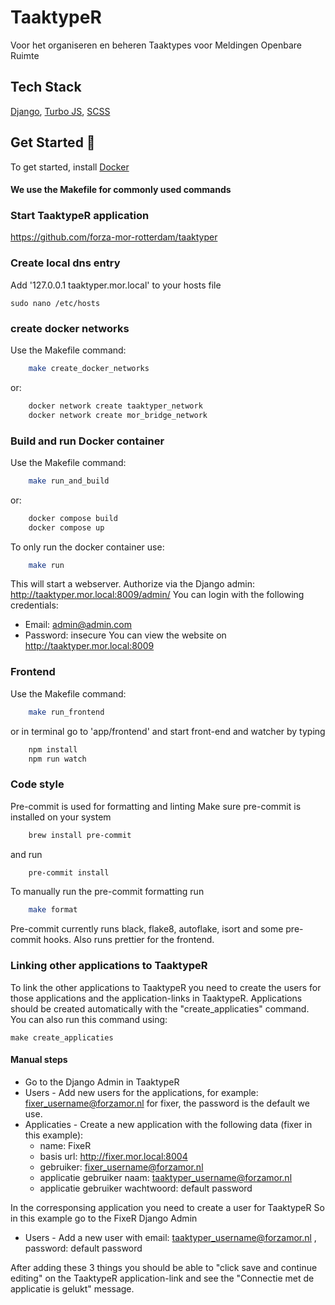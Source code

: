 # TaaktypeR

Voor het organiseren en beheren Taaktypes voor Meldingen Openbare Ruimte

## Tech Stack

[Django](https://www.djangoproject.com/start/), [Turbo JS](https://turbo.hotwired.dev/), [SCSS](https://sass-lang.com/)

## Get Started 🚀

To get started, install [Docker](https://www.docker.com/)

#### We use the Makefile for commonly used commands

### Start TaaktypeR application

https://github.com/forza-mor-rotterdam/taaktyper

### Create local dns entry

Add '127.0.0.1 taaktyper.mor.local' to your hosts file
```
sudo nano /etc/hosts
```

### create docker networks

Use the Makefile command:

```bash
    make create_docker_networks
```

or:

```bash
    docker network create taaktyper_network
    docker network create mor_bridge_network
```

### Build and run Docker container

Use the Makefile command:

```bash
    make run_and_build
```

or:

```bash
    docker compose build
    docker compose up
```

To only run the docker container use:

```bash
    make run
```

This will start a webserver.
Authorize via the Django admin: http://taaktyper.mor.local:8009/admin/
You can login with the following credentials:
  - Email: admin@admin.com
  - Password: insecure
You can view the website on http://taaktyper.mor.local:8009

### Frontend

Use the Makefile command:

```bash
    make run_frontend
```

or in terminal go to 'app/frontend' and start front-end and watcher by typing

```bash
    npm install
    npm run watch
```

### Code style
Pre-commit is used for formatting and linting
Make sure pre-commit is installed on your system
```bash
    brew install pre-commit
```
and run
```bash
    pre-commit install
```

To manually run the pre-commit formatting run

```bash
    make format
```
Pre-commit currently runs black, flake8, autoflake, isort and some pre-commit hooks. Also runs prettier for the frontend.

### Linking other applications to TaaktypeR

To link the other applications to TaaktypeR you need to create the users for those applications and the application-links in TaaktypeR.
Applications should be created automatically with the "create_applicaties" command. You can also run this command using:
```
make create_applicaties
```

#### Manual steps
 - Go to the Django Admin in TaaktypeR
 - Users - Add new users for the applications, for example: fixer_username@forzamor.nl for fixer, the password is the default we use.
 - Applicaties -  Create a new application with the following data (fixer in this example):
   * name: FixeR
   * basis url: http://fixer.mor.local:8004
   * gebruiker: fixer_username@forzamor.nl
   * applicatie gebruiker naam: taaktyper_username@forzamor.nl
   * applicatie gebruiker wachtwoord: default password

In the corresponsing application you need to create a user for TaaktypeR
So in this example go to the FixeR Django Admin
 - Users - Add a new user with email: taaktyper_username@forzamor.nl , password: default password

After adding these 3 things you should be able to "click save and continue editing" on the TaaktypeR application-link and see the "Connectie met de applicatie is gelukt" message.
